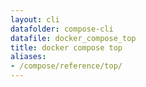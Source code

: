 ```yaml
---
layout: cli
datafolder: compose-cli
datafile: docker_compose_top
title: docker compose top
aliases:
- /compose/reference/top/
---
```

<!--
Sorry, but the contents of this page are automatically generated from
Docker's source code. If you want to suggest a change to the text that appears
here, you'll need to find the string by searching this repo:
https://github.com/docker/compose
-->
